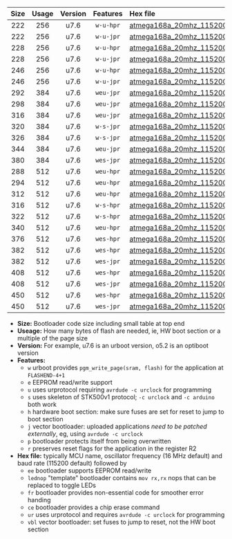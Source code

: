 |Size|Usage|Version|Features|Hex file|
|:-:|:-:|:-:|:-:|:--|
|222|256|u7.6|`w-u-hpr`|[atmega168a_20mhz_115200bps_ur.hex](https://raw.githubusercontent.com/stefanrueger/urboot/main/atmega168a_20mhz_115200bps_ur.hex)|
|222|256|u7.6|`w-u-jpr`|[atmega168a_20mhz_115200bps_ur_vbl.hex](https://raw.githubusercontent.com/stefanrueger/urboot/main/atmega168a_20mhz_115200bps_ur_vbl.hex)|
|228|256|u7.6|`w-u-hpr`|[atmega168a_20mhz_115200bps_lednop_ur.hex](https://raw.githubusercontent.com/stefanrueger/urboot/main/atmega168a_20mhz_115200bps_lednop_ur.hex)|
|228|256|u7.6|`w-u-jpr`|[atmega168a_20mhz_115200bps_lednop_ur_vbl.hex](https://raw.githubusercontent.com/stefanrueger/urboot/main/atmega168a_20mhz_115200bps_lednop_ur_vbl.hex)|
|246|256|u7.6|`w-u-hpr`|[atmega168a_20mhz_115200bps_lednop_fr_ur.hex](https://raw.githubusercontent.com/stefanrueger/urboot/main/atmega168a_20mhz_115200bps_lednop_fr_ur.hex)|
|246|256|u7.6|`w-u-jpr`|[atmega168a_20mhz_115200bps_lednop_fr_ur_vbl.hex](https://raw.githubusercontent.com/stefanrueger/urboot/main/atmega168a_20mhz_115200bps_lednop_fr_ur_vbl.hex)|
|292|384|u7.6|`weu-jpr`|[atmega168a_20mhz_115200bps_ee_ur_vbl.hex](https://raw.githubusercontent.com/stefanrueger/urboot/main/atmega168a_20mhz_115200bps_ee_ur_vbl.hex)|
|298|384|u7.6|`weu-jpr`|[atmega168a_20mhz_115200bps_ee_lednop_ur_vbl.hex](https://raw.githubusercontent.com/stefanrueger/urboot/main/atmega168a_20mhz_115200bps_ee_lednop_ur_vbl.hex)|
|316|384|u7.6|`weu-jpr`|[atmega168a_20mhz_115200bps_ee_lednop_fr_ur_vbl.hex](https://raw.githubusercontent.com/stefanrueger/urboot/main/atmega168a_20mhz_115200bps_ee_lednop_fr_ur_vbl.hex)|
|320|384|u7.6|`w-s-jpr`|[atmega168a_20mhz_115200bps_vbl.hex](https://raw.githubusercontent.com/stefanrueger/urboot/main/atmega168a_20mhz_115200bps_vbl.hex)|
|326|384|u7.6|`w-s-jpr`|[atmega168a_20mhz_115200bps_lednop_vbl.hex](https://raw.githubusercontent.com/stefanrueger/urboot/main/atmega168a_20mhz_115200bps_lednop_vbl.hex)|
|344|384|u7.6|`weu-jpr`|[atmega168a_20mhz_115200bps_ee_lednop_fr_ce_ur_vbl.hex](https://raw.githubusercontent.com/stefanrueger/urboot/main/atmega168a_20mhz_115200bps_ee_lednop_fr_ce_ur_vbl.hex)|
|380|384|u7.6|`wes-jpr`|[atmega168a_20mhz_115200bps_ee_vbl.hex](https://raw.githubusercontent.com/stefanrueger/urboot/main/atmega168a_20mhz_115200bps_ee_vbl.hex)|
|288|512|u7.6|`weu-hpr`|[atmega168a_20mhz_115200bps_ee_ur.hex](https://raw.githubusercontent.com/stefanrueger/urboot/main/atmega168a_20mhz_115200bps_ee_ur.hex)|
|294|512|u7.6|`weu-hpr`|[atmega168a_20mhz_115200bps_ee_lednop_ur.hex](https://raw.githubusercontent.com/stefanrueger/urboot/main/atmega168a_20mhz_115200bps_ee_lednop_ur.hex)|
|312|512|u7.6|`weu-hpr`|[atmega168a_20mhz_115200bps_ee_lednop_fr_ur.hex](https://raw.githubusercontent.com/stefanrueger/urboot/main/atmega168a_20mhz_115200bps_ee_lednop_fr_ur.hex)|
|316|512|u7.6|`w-s-hpr`|[atmega168a_20mhz_115200bps.hex](https://raw.githubusercontent.com/stefanrueger/urboot/main/atmega168a_20mhz_115200bps.hex)|
|322|512|u7.6|`w-s-hpr`|[atmega168a_20mhz_115200bps_lednop.hex](https://raw.githubusercontent.com/stefanrueger/urboot/main/atmega168a_20mhz_115200bps_lednop.hex)|
|340|512|u7.6|`weu-hpr`|[atmega168a_20mhz_115200bps_ee_lednop_fr_ce_ur.hex](https://raw.githubusercontent.com/stefanrueger/urboot/main/atmega168a_20mhz_115200bps_ee_lednop_fr_ce_ur.hex)|
|376|512|u7.6|`wes-hpr`|[atmega168a_20mhz_115200bps_ee.hex](https://raw.githubusercontent.com/stefanrueger/urboot/main/atmega168a_20mhz_115200bps_ee.hex)|
|382|512|u7.6|`wes-hpr`|[atmega168a_20mhz_115200bps_ee_lednop.hex](https://raw.githubusercontent.com/stefanrueger/urboot/main/atmega168a_20mhz_115200bps_ee_lednop.hex)|
|382|512|u7.6|`wes-jpr`|[atmega168a_20mhz_115200bps_ee_lednop_vbl.hex](https://raw.githubusercontent.com/stefanrueger/urboot/main/atmega168a_20mhz_115200bps_ee_lednop_vbl.hex)|
|408|512|u7.6|`wes-hpr`|[atmega168a_20mhz_115200bps_ee_lednop_fr.hex](https://raw.githubusercontent.com/stefanrueger/urboot/main/atmega168a_20mhz_115200bps_ee_lednop_fr.hex)|
|408|512|u7.6|`wes-jpr`|[atmega168a_20mhz_115200bps_ee_lednop_fr_vbl.hex](https://raw.githubusercontent.com/stefanrueger/urboot/main/atmega168a_20mhz_115200bps_ee_lednop_fr_vbl.hex)|
|450|512|u7.6|`wes-hpr`|[atmega168a_20mhz_115200bps_ee_lednop_fr_ce.hex](https://raw.githubusercontent.com/stefanrueger/urboot/main/atmega168a_20mhz_115200bps_ee_lednop_fr_ce.hex)|
|450|512|u7.6|`wes-jpr`|[atmega168a_20mhz_115200bps_ee_lednop_fr_ce_vbl.hex](https://raw.githubusercontent.com/stefanrueger/urboot/main/atmega168a_20mhz_115200bps_ee_lednop_fr_ce_vbl.hex)|

- **Size:** Bootloader code size including small table at top end
- **Useage:** How many bytes of flash are needed, ie, HW boot section or a multiple of the page size
- **Version:** For example, u7.6 is an urboot version, o5.2 is an optiboot version
- **Features:**
  + `w` urboot provides `pgm_write_page(sram, flash)` for the application at `FLASHEND-4+1`
  + `e` EEPROM read/write support
  + `u` uses urprotocol requiring `avrdude -c urclock` for programming
  + `s` uses skeleton of STK500v1 protocol; `-c urclock` and `-c arduino` both work
  + `h` hardware boot section: make sure fuses are set for reset to jump to boot section
  + `j` vector bootloader: uploaded applications *need to be patched externally*, eg, using `avrdude -c urclock`
  + `p` bootloader protects itself from being overwritten
  + `r` preserves reset flags for the application in the register R2
- **Hex file:** typically MCU name, oscillator frequency (16 MHz default) and baud rate (115200 default) followed by
  + `ee` bootloader supports EEPROM read/write
  + `lednop` "template" bootloader contains `mov rx,rx` nops that can be replaced to toggle LEDs
  + `fr` bootloader provides non-essential code for smoother error handing
  + `ce` bootloader provides a chip erase command
  + `ur` uses urprotocol and requires `avrdude -c urclock` for programming
  + `vbl` vector bootloader: set fuses to jump to reset, not the HW boot section
